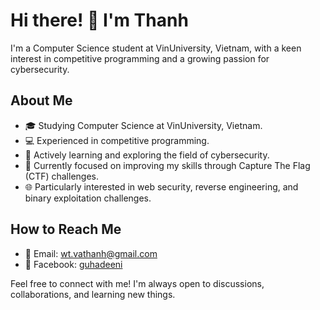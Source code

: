# Hi there! 👋 I'm Thanh

I'm a Computer Science student at VinUniversity, Vietnam, with a keen interest in competitive programming and a growing passion for cybersecurity.

## About Me

- 🎓 Studying Computer Science at VinUniversity, Vietnam.
- 💻 Experienced in competitive programming.
- 🔐 Actively learning and exploring the field of cybersecurity.
- 🚀 Currently focused on improving my skills through Capture The Flag (CTF) challenges.
- 🌐 Particularly interested in web security, reverse engineering, and binary exploitation challenges.

## How to Reach Me

- 📧 Email: [wt.vathanh@gmail.com](mailto:wt.vathanh@gmail.com)
- 📘 Facebook: [guhadeeni](https://www.facebook.com/guhadeeni/)

Feel free to connect with me! I'm always open to discussions, collaborations, and learning new things.
